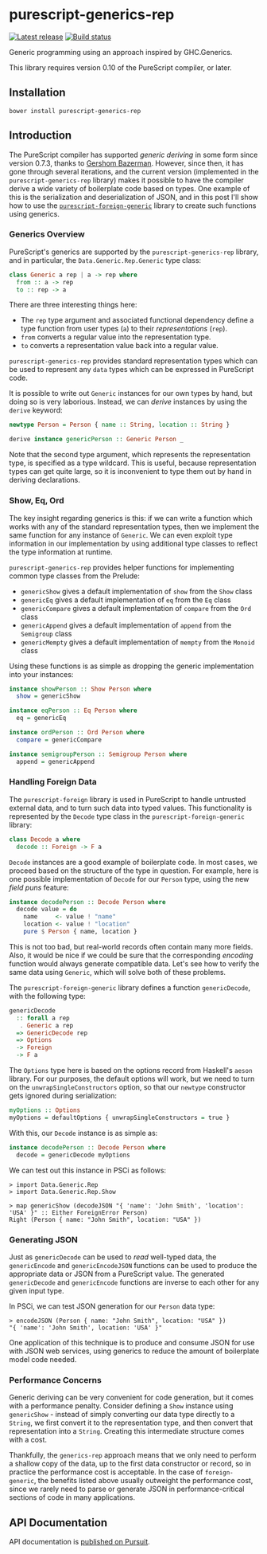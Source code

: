# purescript-generics-rep

[![Latest release](http://img.shields.io/github/release/purescript/purescript-generics-rep.svg)](https://github.com/purescript/purescript-generics-rep/releases)
[![Build status](https://travis-ci.org/purescript/purescript-generics-rep.svg?branch=master)](https://travis-ci.org/purescript/purescript-generics-rep)

Generic programming using an approach inspired by GHC.Generics.

This library requires version 0.10 of the PureScript compiler, or later.

## Installation

```
bower install purescript-generics-rep
```

## Introduction

The PureScript compiler has supported _generic deriving_ in some form since version 0.7.3, thanks to [Gershom Bazerman](http://gbaz.github.io/). However, since then, it has gone through several iterations, and the current version (implemented in the `purescript-generics-rep` library) makes it possible to have the compiler derive a wide variety of boilerplate code based on types. One example of this is the serialization and deserialization of JSON, and in this post I'll show how to use the [`purescript-foreign-generic`](https://github.com/paf31/purescript-foreign-generic) library to create such functions using generics.

### Generics Overview

PureScript's generics are supported by the `purescript-generics-rep` library, and in particular, the `Data.Generic.Rep.Generic` type class:

```purescript
class Generic a rep | a -> rep where
  from :: a -> rep
  to :: rep -> a
```

There are three interesting things here:

- The `rep` type argument and associated functional dependency define a type function from user types (`a`) to their _representations_ (`rep`).
- `from` converts a regular value into the representation type.
- `to` converts a representation value back into a regular value.

`purescript-generics-rep` provides standard representation types which can be used to represent any `data` types which can be expressed in PureScript code.

It is possible to write out `Generic` instances for our own types by hand, but doing so is very laborious. Instead, we can _derive_ instances by using the `derive` keyword:

```purescript
newtype Person = Person { name :: String, location :: String }

derive instance genericPerson :: Generic Person _
```

Note that the second type argument, which represents the representation type, is specified as a type wildcard. This is useful, because representation types can get quite large, so it is inconvenient to type them out by hand in deriving declarations.

### Show, Eq, Ord

The key insight regarding generics is this: if we can write a function which works with any of the standard representation types, then we implement the same function for any instance of `Generic`. We can even exploit type information in our implementation by using additional type classes to reflect the type information at runtime.

`purescript-generics-rep` provides helper functions for implementing common type classes from the Prelude:

- `genericShow` gives a default implementation of `show` from the `Show` class
- `genericEq` gives a default implementation of `eq` from the `Eq` class
- `genericCompare` gives a default implementation of `compare` from the `Ord` class
- `genericAppend` gives a default implementation of `append` from the `Semigroup` class
- `genericMempty` gives a default implementation of `mempty` from the `Monoid` class

Using these functions is as simple as dropping the generic implementation into your instances:

```purescript
instance showPerson :: Show Person where
  show = genericShow

instance eqPerson :: Eq Person where
  eq = genericEq

instance ordPerson :: Ord Person where
  compare = genericCompare

instance semigroupPerson :: Semigroup Person where
  append = genericAppend
```

### Handling Foreign Data

The `purescript-foreign` library is used in PureScript to handle untrusted external data, and to turn such data into typed values. This functionality is represented by the `Decode` type class in the `purescript-foreign-generic` library:

```purescript
class Decode a where
  decode :: Foreign -> F a
```

`Decode` instances are a good example of boilerplate code. In most cases, we proceed based on the structure of the type in question. For example, here is one possible implementation of `Decode` for our `Person` type, using the new _field puns_ feature:

``` haskell
instance decodePerson :: Decode Person where
  decode value = do
    name     <- value ! "name"
    location <- value ! "location"
    pure $ Person { name, location }
```

This is not too bad, but real-world records often contain many more fields. Also, it would be nice if we could be sure that the corresponding _encoding_ function would always generate compatible data. Let's see how to verify the same data using `Generic`, which will solve both of these problems.

The `purescript-foreign-generic` library defines a function `genericDecode`, with the following type:

``` haskell
genericDecode
  :: forall a rep
   . Generic a rep
  => GenericDecode rep
  => Options
  -> Foreign
  -> F a
```

The `Options` type here is based on the options record from Haskell's `aeson` library. For our purposes, the default options will work, but we need to turn on the `unwrapSingleConstructors` option, so that our `newtype` constructor gets ignored during serialization:

``` haskell
myOptions :: Options
myOptions = defaultOptions { unwrapSingleConstructors = true }
```

With this, our `Decode` instance is as simple as:

``` haskell
instance decodePerson :: Decode Person where
  decode = genericDecode myOptions
```

We can test out this instance in PSCi as follows:

```text
> import Data.Generic.Rep
> import Data.Generic.Rep.Show

> map genericShow (decodeJSON "{ 'name': 'John Smith', 'location': 'USA' }" :: Either ForeignError Person)
Right (Person { name: "John Smith", location: "USA" })
```

### Generating JSON

Just as `genericDecode` can be used to _read_ well-typed data, the `genericEncode` and `genericEncodeJSON` functions can be used to produce the appropriate data or JSON from a PureScript value. The generated `genericDecode` and `genericEncode` functions are inverse to each other for any given input type.

In PSCi, we can test JSON generation for our `Person` data type:

```text
> encodeJSON (Person { name: "John Smith", location: "USA" })
"{ 'name': 'John Smith', location: 'USA' }"
```

One application of this technique is to produce and consume JSON for use with JSON web services, using generics to reduce the amount of boilerplate model code needed.

### Performance Concerns

Generic deriving can be very convenient for code generation, but it comes with a performance penalty. Consider defining a `Show` instance using `genericShow` - instead of simply converting our data type directly to a `String`, we first convert it to the representation type, and then convert that representation into a `String`. Creating this intermediate structure comes with a cost.

Thankfully, the `generics-rep` approach means that we only need to perform a shallow copy of the data, up to the first data constructor or record, so in practice the performance cost is acceptable. In the case of `foreign-generic`, the benefits listed above usually outweight the performance cost, since we rarely need to parse or generate JSON in performance-critical sections of code in many applications.

## API Documentation

API documentation is [published on Pursuit](http://pursuit.purescript.org/packages/purescript-generics-rep).
